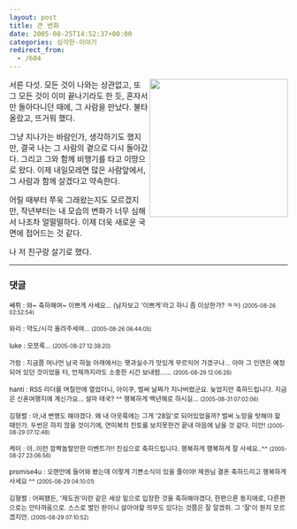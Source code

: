 ```yaml
---
layout: post
title: 큰 변화
date: 2005-08-25T14:52:37+00:00
categories: 심각한-이야기
redirect_from:
  - /604
---
```


<a href=http://tiyny.egloos.com/1435491/ target=bb><img src=http://pds.egloos.com/pds/1/200506/15/87/b0037287_1363622.jpg align=right width=250 border=0></a>서른 다섯. 모든 것이 나와는 상관없고, 또 그 모든 것이 이미 끝나기라도 한 듯, 혼자서만 돌아다니던 때에, 그 사람을 만났다. 불타올랐고, 뜨거워 했다.

그냥 지나가는 바람인가, 생각하기도 했지만, 결국 나는 그 사람의 곁으로 다시 돌아갔다. 그리고 그와 함께 비행기를 타고 이땅으로 왔다. 이제 내일모레면 많은 사람앞에서, 그 사람과 함께 살겠다고 약속한다.

어릴 때부터 쭈욱 그래왔는지도 모르겠지만, 작년부터는 내 모습의 변화가 너무 심해서 나조차 얼떨떨하다. 이제 더욱 새로운 국면에 접어드는 것 같다.

나 저 친구랑 살기로 했다.

* * *

### 댓글



<!--- cmt:1029 --->
<!--- mail: --->
<!--- parent:0 --->

<small class=comment>쎄뤼 : 와~ 축하해여~ 이쁘게 사세요... (남자보고 '이쁘게'라고 하니 좀 이상한가? ㅋㅋ) <small>(2005-08-26 02:52:54)</small></small>


<!--- cmt:1030 --->
<!--- mail: --->
<!--- parent:0 --->

<small class=comment>와리 : 약도/시각 올려주세여... <small>(2005-08-26 06:44:05)</small></small>


<!--- cmt:1031 --->
<!--- mail: --->
<!--- parent:0 --->

<small class=comment>luke : 모쪼록... <small>(2005-08-27 12:38:20)</small></small>


<!--- cmt:1032 --->
<!--- mail: --->
<!--- parent:0 --->

<small class=comment>가람 : 지금쯤 머나먼 남국 하늘 아래에서는 햇과실수가 맛있게 무르익어 가겠구나... 아마 그 인연은 예정되어 있던 것이었을 터, 언제까지라도 소중한 시간 보내렴...... <small>(2005-08-29 12:06:26)</small></small>


<!--- cmt:1033 --->
<!--- mail: --->
<!--- parent:0 --->

<small class=comment>hanti : RSS 리더를 며칠만에 열었더니, 아이쿠, 벌써 날짜가 지나버렸군요. 늦었지만 축하드립니다. 지금은 신혼여행지에 계신가요... 설마 태국? ^^  행복하게 백년해로 하시길... <small>(2005-08-31 07:02:06)</small></small>


<!--- cmt:1034 --->
<!--- mail: --->
<!--- parent:0 --->

<small class=comment>김형렬 : 아,내 변명도 해야겠다. 왜 내 아웃룩에는 그게 '28일'로 되어있었을까? 벌써 노망을 탓해야 할 때인가. 두번은 하지 않을 것이기에, 연미복의 진토를 보지못한건 끝내 마음에 남을 것 같다. 미안! <small>(2005-08-29 07:12:48)</small></small>


<!--- cmt:1035 --->
<!--- mail: --->
<!--- parent:0 --->

<small class=comment>케이 : 아..이런 깜짝놀랄만한 이벤트가!! 진심으로 축하드립니다.  행복하게 행복하게 잘 사세요..^^ <small>(2005-08-27 23:06:56)</small></small>


<!--- cmt:1036 --->
<!--- mail: --->
<!--- parent:0 --->

<small class=comment>promise4u : 오랜만에 들어와 봤는데 이렇게 기쁜소식이 있을 줄이야! 제권님 결혼 축하드리고 행복하게 사세요 ^^ <small>(2005-08-29 04:10:01)</small></small>


<!--- cmt:1037 --->
<!--- mail: --->
<!--- parent:0 --->

<small class=comment>김형렬 : 어찌됐든, '제도권'이란 같은 세상 밑으로 입장한 것을 축하해야겠다, 한편으론 동지애로, 다른편으로는 안타까움으로. 스스로 벌인 판이니 살아야할 의무도 있다는 것쯤은 잘 알겠쥐. 그 '잘'이 뭔지 모르겠지만. <small>(2005-08-29 07:10:52)</small></small>

